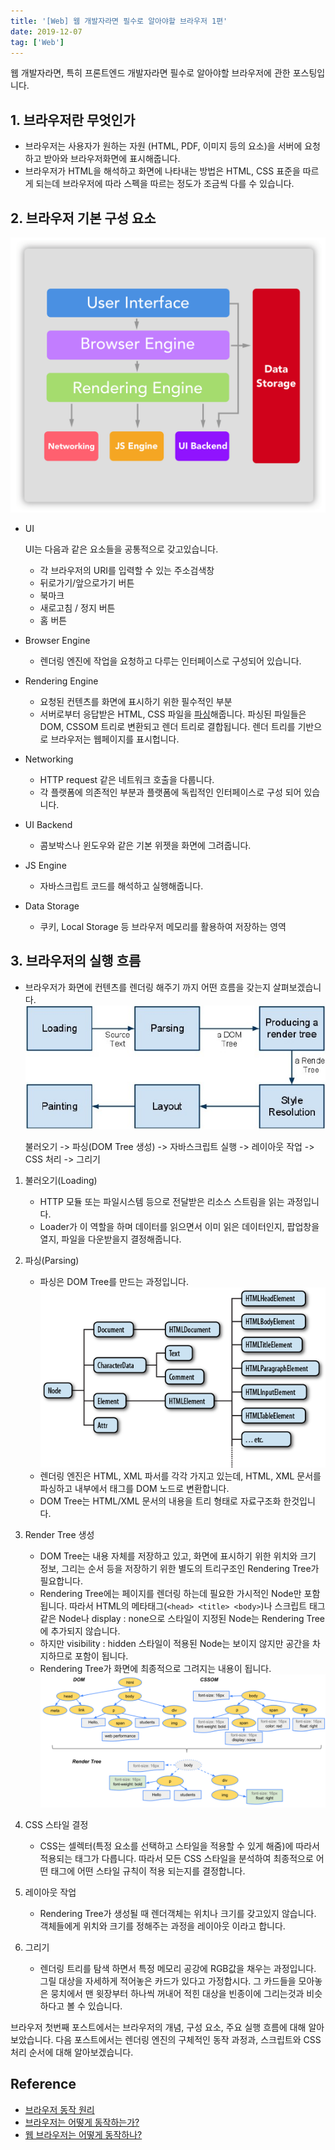 ```yaml
---
title: '[Web] 웹 개발자라면 필수로 알아야할 브라우저 1편'
date: 2019-12-07
tag: ['Web']
---
```


웹 개발자라면, 특히 프론트엔드 개발자라면 필수로 알아야할 브라우저에 관한 포스팅입니다.

## 1. 브라우저란 무엇인가

- 브라우저는 사용자가 원하는 자원 (HTML, PDF, 이미지 등의 요소)을 서버에 요청하고 받아와 브라우저화면에 표시해줍니다.
- 브라우저가 HTML을 해석하고 화면에 나타내는 방법은 HTML, CSS 표준을 따르게 되는데 브라우저에 따라 스펙을 따르는 정도가 조금씩 다를 수 있습니다.

## 2. 브라우저 기본 구성 요소

![브라우저 구조](./images/browser_structure.png)

- UI

    UI는 다음과 같은 요소들을 공통적으로 갖고있습니다.

  - 각 브라우저의 URI를 입력할 수 있는 주소검색창
  - 뒤로가기/앞으로가기 버튼
  - 북마크
  - 새로고침 / 정지 버튼
  - 홈 버튼

- Browser Engine

  - 렌더링 엔진에 작업을 요청하고 다루는 인터페이스로 구성되어 있습니다.

- Rendering Engine

  - 요청된 컨텐츠를 화면에 표시하기 위한 필수적인 부분
  - 서버로부터 응답받은 HTML, CSS 파일을 [파싱](https://www.scienceall.com/%ED%8C%8C%EC%8B%B1parsing/)해줍니다.
파싱된 파일들은 DOM, CSSOM 트리로 변환되고 렌더 트리로 결합됩니다.
렌더 트리를 기반으로 브라우저는 웹페이지를 표시헙니다.

- Networking

  - HTTP request 같은 네트워크 호출을 다룹니다.
  - 각 플랫폼에 의존적인 부분과 플랫폼에 독립적인 인터페이스로 구성 되어 있습니다.

- UI Backend

  - 콤보박스나 윈도우와 같은 기본 위젯을 화면에 그려줍니다.

- JS Engine

  - 자바스크립트 코드를 해석하고 실행해줍니다.

- Data Storage

  - 쿠키, Local Storage 등 브라우저 메모리를 활용하여 저장하는 영역

## 3. 브라우저의 실행 흐름

- 브라우저가 화면에 컨텐츠를 렌더링 해주기 까지 어떤 흐름을 갖는지 살펴보겠습니다.
  ![주요흐름](./images/webEngine.jpg)

  불러오기 -> 파싱(DOM Tree 생성) -> 자바스크립트 실행 -> 레이아웃 작업 -> CSS 처리 -> 그리기

1. 불러오기(Loading)

    - HTTP 모듈 또는 파일시스템 등으로 전달받은 리소스 스트림을 읽는 과정입니다.
    - Loader가 이 역할을 하며 데이터를 읽으면서 이미 읽은 데이터인지, 팝업창을 열지, 파일을 다운받을지 결정해줍니다.

2. 파싱(Parsing)

    - 파싱은 DOM Tree를 만드는 과정입니다.
  ![DOMTREE](./images/domtree.png)
    - 렌더링 엔진은 HTML, XML 파서를 각각 가지고 있는데, HTML, XML 문서를 파싱하고 내부에서 태그를 DOM 노드로 변환합니다.
    - DOM Tree는 HTML/XML 문서의 내용을 트리 형태로 자료구조화 한것입니다.

3. Render Tree 생성

    - DOM Tree는 내용 자체를 저장하고 있고, 화면에 표시하기 위한 위치와 크기 정보, 그리는 순서 등을 저장하기 위한 별도의 트리구조인 Rendering Tree가 필요합니다.
    - Rendering Tree에는 페이지를 렌더링 하는데 필요한 가시적인 Node만 포함 됩니다. 따라서 HTML의 메타태그(`<head> <title> <body>`)나 스크립트 태그 같은 Node나 display : none으로 스타일이 지정된 Node는 Rendering Tree에 추가되지 않습니다.
    - 하지만 visibility : hidden 스타일이 적용된 Node는 보이지 않지만 공간을 차지하므로 포함이 됩니다.
    - Rendering Tree가 화면에 최종적으로 그려지는 내용이 됩니다.
    ![트리](./images/tree.png)

4. CSS 스타일 결정

    - CSS는 셀렉터(특정 요소를 선택하고 스타일을 적용할 수 있게 해줌)에 따라서 적용되는 태그가 다릅니다. 따라서 모든 CSS 스타일을 분석하여 최종적으로 어떤 태그에 어떤 스타일 규칙이 적용 되는지를 결정합니다.

5. 레이아웃 작업

    - Rendering Tree가 생성될 때 렌더객체는 위치나 크기를 갖고있지 않습니다. 객체들에게 위치와 크기를 정해주는 과정을 레이아웃 이라고 합니다.

6. 그리기

    - 렌더링 트리를 탐색 하면서 특정 메모리 공강에 RGB값을 채우는 과정입니다. 그릴 대상을 자세하게 적어놓은 카드가 있다고 가정합시다. 그 카드들을 모아놓은 뭉치에서 맨 윗장부터 하나씩 꺼내어 적힌 대상을 빈종이에 그리는것과 비슷하다고 볼 수 있습니다.

브라우저 첫번째 포스트에서는 브라우저의 개념, 구성 요소, 주요 실행 흐름에 대해 알아보았습니다. 다음 포스트에서는 렌더링 엔진의 구체적인 동작 과정과, 스크립트와 CSS 처리 순서에 대해 알아보겠습니다.

## Reference

- [브라우저 동작 원리](https://poiemaweb.com/js-browser)
- [브라우저는 어떻게 동작하는가?](https://d2.naver.com/helloworld/59361)
- [웹 브라우저는 어떻게 동작하나?](https://www.slideshare.net/joone/ss-9376827)